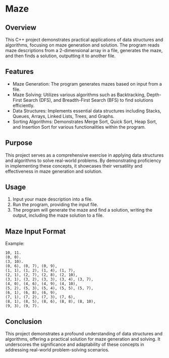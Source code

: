 # Maze

## Overview
This C++ project demonstrates practical applications of data structures and algorithms, focusing on maze generation and solution. The program reads maze descriptions from a 2-dimensional array in a file, generates the maze, and then finds a solution, outputting it to another file.

## Features
- Maze Generation: The program generates mazes based on input from a file.
- Maze Solving: Utilizes various algorithms such as Backtracking, Depth-First Search (DFS), and Breadth-First Search (BFS) to find solutions efficiently.
- Data Structures: Implements essential data structures including Stacks, Queues, Arrays, Linked Lists, Trees, and Graphs. 
- Sorting Algorithms: Demonstrates Merge Sort, Quick Sort, Heap Sort, and Insertion Sort for various functionalities within the program.

## Purpose
This project serves as a comprehensive exercise in applying data structures and algorithms to solve real-world problems. By demonstrating proficiency in implementing these concepts, it showcases their versatility and effectiveness in maze generation and solution.

## Usage
1. Input your maze description into a file.
2. Run the program, providing the input file.
3. The program will generate the maze and find a solution, writing the output, including the maze solution to a file.

## Maze Input Format
Example:
```
10, 11.
(0, 0).
(3, 10).
(0, 6), (0, 7), (0, 9),
(1, 1), (1, 2), (1, 4), (1, 7),
(2, 1), (2, 7), (2, 8), (2, 10),
(3, 1), (3, 2), (3, 3), (3, 4), (3, 7),
(4, 0), (4, 6), (4, 9), (4, 10),
(5, 2), (5, 3), (5, 4), (5, 5), (5, 7),
(6, 1), (6, 8), (6, 9),
(7, 1), (7, 2), (7, 3), (7, 6),
(8, 1), (8, 5), (8, 6), (8, 8), (8, 10),
(9, 3), (9, 7).
```

## Conclusion
This project demonstrates a profound understanding of data structures and algorithms, offering a practical solution for maze generation and solving. It underscores the significance and adaptability of these concepts in addressing real-world problem-solving scenarios.

